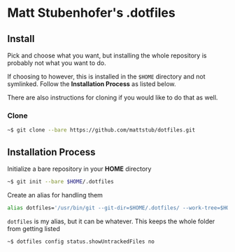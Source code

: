 # Matt Stubenhofer's .dotfiles

## Install
Pick and choose what you want, but installing the whole repository is probably not what you want to do.  
  
If choosing to however, this is installed in the `$HOME` directory and not symlinked. Follow the **Installation Process** as listed below.  
  
There are also instructions for cloning if you would like to do that as well.  
  
### Clone
```bash
~$ git clone --bare https://github.com/mattstub/dotfiles.git
```

## Installation Process
Initialize a bare repository in your **HOME** directory  
```bash
~$ git init --bare $HOME/.dotfiles
```
  
Create an alias for handling them  
```bash
alias dotfiles='/usr/bin/git --git-dir=$HOME/.dotfiles/ --work-tree=$HOME'
```
  
`dotfiles` is my alias, but it can be whatever. This keeps the whole folder from getting listed  
```bash
~$ dotfiles config status.showUntrackedFiles no
```
